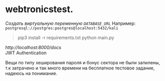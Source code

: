 # webtronicstest.  
*Создать виртуальную переменную ```DATABASE_URL```*
Например: ```postgresql://postgres:postgres@localhost:5432/kali```
> pip3 install -r requirements.txt
> python main.py

*http://localhost:8000/docs*  
JWT Authentication

Вещи по типу хеширования пароля и бонус сектора не были запилены, т.к затрачено и так много времени на бесплатное тестовое задание, надеюсь на понимание.
